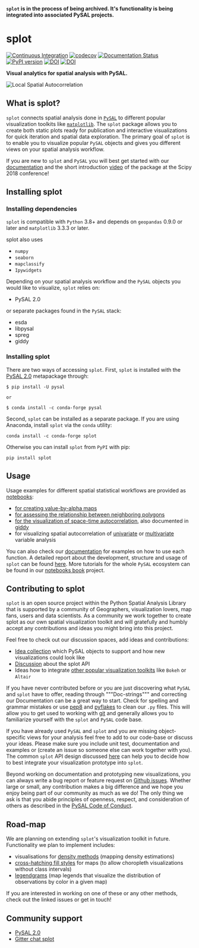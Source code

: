 **`splot` is in the process of being archived. It's functionality is being integrated into associated PySAL projects.**

# splot

[![Continuous Integration](https://github.com/pysal/splot/actions/workflows/unittests.yml/badge.svg)](https://github.com/pysal/splot/actions/workflows/unittests.yml)
[![codecov](https://codecov.io/gh/pysal/splot/branch/main/graph/badge.svg)](https://codecov.io/gh/pysal/splot)
[![Documentation Status](https://readthedocs.org/projects/splot/badge/?version=latest)](https://splot.readthedocs.io/en/latest/?badge=latest)
[![PyPI version](https://badge.fury.io/py/splot.svg)](https://badge.fury.io/py/splot)
[![DOI](https://joss.theoj.org/papers/10.21105/joss.01882/status.svg)](https://doi.org/10.21105/joss.01882)
[![DOI](https://zenodo.org/badge/DOI/10.5281/zenodo.3258810.svg)](https://doi.org/10.5281/zenodo.3258810)

**Visual analytics for spatial analysis with PySAL.**

![Local Spatial Autocorrelation](figs/viz_local_autocorrelation.png)

## What is splot?

`splot` connects spatial analysis done in [`PySAL`](https://github.com/pysal) to different popular visualization toolkits like [`matplotlib`](https://matplotlib.org).
The `splot` package allows you to create both static plots ready for publication and interactive visualizations for quick iteration and spatial data exploration. The primary goal of `splot` is to enable you to visualize popular `PySAL` objects and gives you different views on your spatial analysis workflow.

If you are new to `splot` and `PySAL` you will best get started with our [documentation](https://splot.readthedocs.io/en/latest/) and the short introduction [video](https://youtu.be/kriQOJMycIQ?t=2403) of the package at the Scipy 2018 conference!

## Installing splot

### Installing dependencies

`splot` is compatible with `Python` 3.8+ and depends on `geopandas` 0.9.0 or later and `matplotlib` 3.3.3 or later.

splot also uses

* `numpy`
* `seaborn`
* `mapclassify`
* `Ipywidgets`

Depending on your spatial analysis workflow and the `PySAL` objects you would like to visualize, `splot` relies on:

* PySAL 2.0

or separate packages found in the `PySAL` stack:

* esda
* libpysal
* spreg
* giddy

### Installing splot

There are two ways of accessing `splot`. First, `splot` is installed with the [PySAL 2.0](https://pysal.readthedocs.io/en/latest/installation.html) metapackage through:

    $ pip install -U pysal

    or

    $ conda install -c conda-forge pysal

Second, `splot` can be installed as a separate package. If you are using Anaconda, install `splot` via the `conda` utility:

    conda install -c conda-forge splot

Otherwise you can install `splot` from `PyPI` with pip:

    pip install splot

## Usage

Usage examples for different spatial statistical workflows are provided as [notebooks](https://github.com/pysal/splot/tree/main/notebooks):

* [for creating value-by-alpha maps](https://github.com/pysal/splot/blob/main/notebooks/mapping_vba.ipynb)
* [for assessing the relationship between neighboring polygons](https://github.com/pysal/splot/blob/main/notebooks/libpysal_non_planar_joins_viz.ipynb)
* [for the visualization of space-time autocorrelation](https://github.com/pysal/splot/blob/main/notebooks/giddy_space_time.ipynb), also documented in [giddy](https://github.com/pysal/giddy/blob/main/notebooks/directional.ipynb)
* for visualizing spatial autocorrelation of [univariate](https://github.com/pysal/splot/blob/main/notebooks/esda_morans_viz.ipynb) or [multivariate](https://github.com/pysal/splot/blob/main/notebooks/esda_moran_matrix_viz.ipynb) variable analysis

You can also check our [documentation](https://splot.readthedocs.io/en/latest/) for examples on how to use each function. A detailed report about the development, structure and usage of `splot` can be found [here](https://gist.github.com/slumnitz/a86ef4a5b48b1b5fac41e91cfd05fff2). More tutorials for the whole `PySAL` ecosystem can be found in our [notebooks book](http://pysal.org/notebooks/intro.html) project.

## Contributing to splot

`splot` is an open source project within the Python Spatial Analysis Library that is supported by a community of Geographers, visualization lovers, map fans, users and data scientists. As a community we work together to create splot as our own spatial visualization toolkit and will gratefully and humbly accept any contributions and ideas you might bring into this project.

Feel free to check out our discussion spaces, add ideas and contributions:

* [Idea collection](https://github.com/pysal/splot/issues/10) which PySAL objects to support and how new visualizations could look like
* [Discussion](https://github.com/pysal/splot/issues/9) about the splot API
* Ideas how to integrate [other popular visualization toolkits](https://github.com/pysal/splot/issues/22) like `Bokeh` or `Altair`

If you have never contributed before or you are just discovering what `PySAL` and `splot` have to offer, reading through """Doc-strings""" and correcting our Documentation can be a great way to start. Check for spelling and grammar mistakes or use [pep8](https://pypi.org/project/pep8/) and [pyflakes](https://pypi.org/project/pyflakes/) to clean our `.py` files. This will allow you to get used to working with [git](https://try.github.io) and generally allows you to familiarize yourself with the `splot` and `PySAL` code base.

If you have already used `PySAL` and `splot` and you are missing object-specific views for your analysis feel free to add to our code-base or discuss your ideas. Please make sure you include unit test, documentation and examples or (create an issue so someone else can work together with you). The common `splot` API design discussed [here](https://github.com/pysal/splot/issues/9) can help you to decide how to best integrate your visualization prototype into `splot`.

Beyond working on documentation and prototyping new visualizations, you can always write a bug report or feature request on [Github issues](https://github.com/pysal/splot/issues). Whether large or small, any contribution makes a big difference and we hope you enjoy being part of our community as much as we do! The only thing we ask is that you abide principles of openness, respect, and consideration of others as described in the [PySAL Code of Conduct](https://github.com/pysal/code_of_conduct/blob/master/README.md).

## Road-map

We are planning on extending `splot`'s visualization toolkit in future. Functionality we plan to implement includes:

* visualisations for [density methods](https://github.com/pysal/splot/issues/32) (mapping density estimations)
* [cross-hatching fill styles](https://github.com/pysal/splot/issues/35) for maps (to allow choropleth visualizations without class intervals)
* [legendgrams](https://github.com/pysal/splot/issues/34) (map legends that visualize the distribution of observations by color in a given map)

If you are interested in working on one of these or any other methods, check out the linked issues or get in touch!

## Community support

* [PySAL 2.0](http://pysal.org)
* [Gitter chat splot](https://gitter.im/pysal/splot?utm_source=badge&utm_medium=badge&utm_campaign=pr-badge&utm_content=badge)
